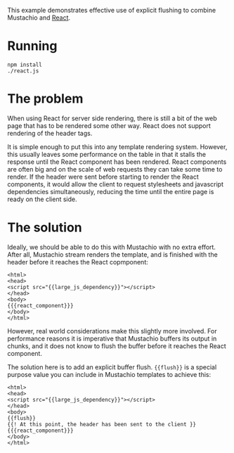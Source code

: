 This example demonstrates effective use of explicit flushing to combine
Mustachio and [React](https://facebook.github.io/react/).

Running
=======

    npm install
    ./react.js

The problem
===========
When using React for server side rendering, there is still a bit of the web
page that has to be rendered some other way. React does not support rendering
of the header tags.

It is simple enough to put this into any template rendering system. However,
this usually leaves some performance on the table in that it stalls the
response until the React component has been rendered. React components are
often big and on the scale of web requests they can take some time to render.
If the header were sent before starting to render the React components, it
would allow the client to request stylesheets and javascript dependencies
simultaneously, reducing the time until the entire page is ready on the client
side.

The solution
============
Ideally, we should be able to do this with Mustachio with no extra effort.
After all, Mustachio stream renders the template, and is finished with the
header before it reaches the React copmponent:

    <html>
	<head>
	<script src="{{large_js_dependency}}"></script>
    </head>
	<body>
	{{{react_component}}}
	</body>
	</html>

However, real world considerations make this slightly more involved. For
performance reasons it is imperative that Mustachio buffers its output in
chunks, and it does not know to flush the buffer before it reaches the React
component.

The solution here is to add an explicit buffer flush. `{{flush}}` is a special
purpose value you can include in Mustachio templates to achieve this:

    <html>
	<head>
	<script src="{{large_js_dependency}}"></script>
    </head>
	<body>
	{{flush}}
	{{! At this point, the header has been sent to the client }}
	{{{react_component}}}
	</body>
	</html>
